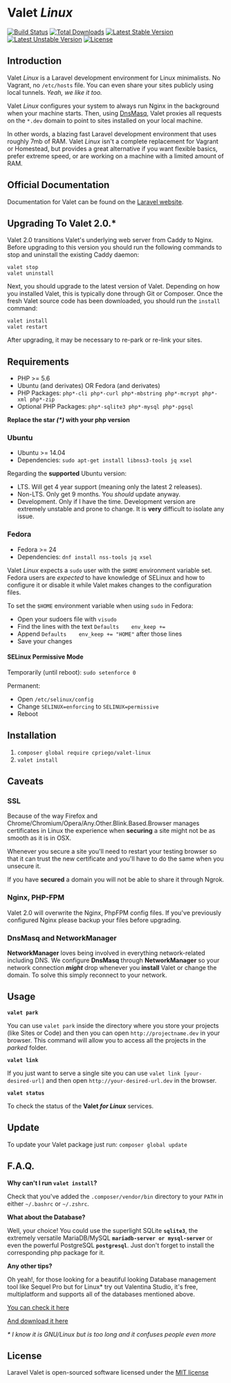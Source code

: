 # Valet *Linux*

[![Build Status](https://travis-ci.org/cpriego/valet-linux.svg?branch=master)](https://travis-ci.org/cpriego/valet-linux)
[![Total Downloads](https://poser.pugx.org/cpriego/valet-linux/downloads.svg)](https://packagist.org/packages/cpriego/valet-linux)
[![Latest Stable Version](https://poser.pugx.org/cpriego/valet-linux/v/stable.svg)](https://packagist.org/packages/cpriego/valet-linux)
[![Latest Unstable Version](https://poser.pugx.org/cpriego/valet-linux/v/unstable.svg)](https://packagist.org/packages/cpriego/valet-linux)
[![License](https://poser.pugx.org/cpriego/valet-linux/license.svg)](https://packagist.org/packages/cpriego/valet-linux)

## Introduction

Valet *Linux* is a Laravel development environment for Linux minimalists. No Vagrant, no `/etc/hosts` file. You can even share your sites publicly using local tunnels. _Yeah, we like it too._

Valet *Linux* configures your system to always run Nginx in the background when your machine starts. Then, using [DnsMasq](https://en.wikipedia.org/wiki/Dnsmasq), Valet proxies all requests on the `*.dev` domain to point to sites installed on your local machine.

In other words, a blazing fast Laravel development environment that uses roughly 7mb of RAM. Valet *Linux* isn't a complete replacement for Vagrant or Homestead, but provides a great alternative if you want flexible basics, prefer extreme speed, or are working on a machine with a limited amount of RAM.

## Official Documentation

Documentation for Valet can be found on the [Laravel website](https://laravel.com/docs/valet).

## Upgrading To Valet 2.0.*

Valet 2.0 transitions Valet's underlying web server from Caddy to Nginx. Before upgrading to this version you should run the following commands to stop and uninstall the existing Caddy daemon:

```
valet stop
valet uninstall
```

Next, you should upgrade to the latest version of Valet. Depending on how you installed Valet, this is typically done through Git or Composer. Once the fresh Valet source code has been downloaded, you should run the `install` command:

```
valet install
valet restart
```

After upgrading, it may be necessary to re-park or re-link your sites.

## Requirements
 - PHP >= 5.6
 - Ubuntu (and derivates) OR Fedora (and derivates)
 - PHP Packages: `php*-cli php*-curl php*-mbstring php*-mcrypt php*-xml php*-zip`
 - Optional PHP Packages: `php*-sqlite3 php*-mysql php*-pgsql`

**Replace the star _(*)_ with your php version**

### Ubuntu
 - Ubuntu >= 14.04
 - Dependencies: `sudo apt-get install libnss3-tools jq xsel`

Regarding the **supported** Ubuntu version:
 - LTS. Will get 4 year support (meaning only the latest 2 releases).
 - Non-LTS. Only get 9 months. You *should* update anyway.
 - Development. Only if I have the time. Development version are extremely unstable and prone to change. It is **very** difficult to isolate any issue.

### Fedora
 - Fedora >= 24
 - Dependencies: `dnf install nss-tools jq xsel`

Valet *Linux* expects a `sudo` user with the `$HOME` environment variable set. Fedora users are *expected* to have knowledge of SELinux and how to configure it or disable it while Valet makes changes to the configuration files.

To set the `$HOME` environment variable when using `sudo` in Fedora: 
 - Open your sudoers file with `visudo`
 - Find the lines with the text `Defaults    env_keep += `
 - Append `Defaults    env_keep += "HOME"` after those lines
 - Save your changes

#### SELinux Permissive Mode
Temporarily (until reboot): `sudo setenforce 0`

Permanent:
 - Open `/etc/selinux/config`
 - Change `SELINUX=enforcing` to `SELINUX=permissive`
 - Reboot

## Installation

1. `composer global require cpriego/valet-linux`
2. `valet install`

## Caveats

### SSL

Because of the way Firefox and Chrome/Chromium/Opera/Any.Other.Blink.Based.Browser manages certificates in Linux the experience when **securing** a site might not be as smooth as it is in OSX.

Whenever you secure a site you'll need to restart your testing browser so that it can trust the new certificate and you'll have to do the same when you unsecure it.

If you have **secured** a domain you will not be able to share it through Ngrok.

### Nginx, PHP-FPM

Valet 2.0 will overwrite the Nginx, PhpFPM config files. If you've previously configured Nginx please backup your files before upgrading.

### DnsMasq and NetworkManager

**NetworkManager** loves being involved in everything network-related including DNS. We configure **DnsMasq** through **NetworkManager** so your network connection _**might**_ drop whenever you **install** Valet or change the domain. To solve this simply reconnect to your network.

## Usage

**`valet park`**

You can use `valet park` inside the directory where you store your projects (like Sites or Code) and then you can open `http://projectname.dev` in your browser. This command will allow you to access all the projects in the *parked* folder.

**`valet link`**

If you just want to serve a single site you can use `valet link [your-desired-url]` and then open `http://your-desired-url.dev` in the browser.

**`valet status`**

To check the status of the **Valet _for Linux_** services.

## Update

To update your Valet package just run: `composer global update`

## F.A.Q.

**Why can't I run `valet install`?**

Check that you've added the `.composer/vendor/bin` directory to your `PATH` in either `~/.bashrc` or `~/.zshrc`.

**What about the Database?**

Well, your choice! You could use the superlight SQLite **`sqlite3`**, the extremely versatile MariaDB/MySQL **`mariadb-server or mysql-server`** or even the powerful PostgreSQL **`postgresql`**. Just don't forget to install the corresponding php package for it.

**Any other tips?**

Oh yeah!, for those looking for a beautiful looking Database management tool like Sequel Pro but for Linux* try out Valentina Studio, it's free, multiplatform and supports all of the databases mentioned above.

[You can check it here](https://www.valentina-db.com/en/valentina-studio-overview)

[And download it here](https://www.valentina-db.com/en/studio/download)

_* I know it is GNU/Linux but is too long and it confuses people even more_

## License

Laravel Valet is open-sourced software licensed under the [MIT license](http://opensource.org/licenses/MIT)
